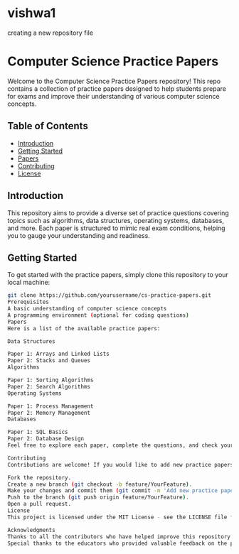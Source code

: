 # vishwa1
creating  a new repository file
# Computer Science Practice Papers

Welcome to the Computer Science Practice Papers repository! This repo contains a collection of practice papers designed to help students prepare for exams and improve their understanding of various computer science concepts.

## Table of Contents

- [Introduction](#introduction)
- [Getting Started](#getting-started)
- [Papers](#papers)
- [Contributing](#contributing)
- [License](#license)

## Introduction

This repository aims to provide a diverse set of practice questions covering topics such as algorithms, data structures, operating systems, databases, and more. Each paper is structured to mimic real exam conditions, helping you to gauge your understanding and readiness.

## Getting Started

To get started with the practice papers, simply clone this repository to your local machine:

```bash
git clone https://github.com/yourusername/cs-practice-papers.git
Prerequisites
A basic understanding of computer science concepts
A programming environment (optional for coding questions)
Papers
Here is a list of the available practice papers:

Data Structures

Paper 1: Arrays and Linked Lists
Paper 2: Stacks and Queues
Algorithms

Paper 1: Sorting Algorithms
Paper 2: Search Algorithms
Operating Systems

Paper 1: Process Management
Paper 2: Memory Management
Databases

Paper 1: SQL Basics
Paper 2: Database Design
Feel free to explore each paper, complete the questions, and check your answers.

Contributing
Contributions are welcome! If you would like to add new practice papers or improve existing ones, please follow these steps:

Fork the repository.
Create a new branch (git checkout -b feature/YourFeature).
Make your changes and commit them (git commit -m 'Add new practice paper').
Push to the branch (git push origin feature/YourFeature).
Open a pull request.
License
This project is licensed under the MIT License - see the LICENSE file for details.

Acknowledgments
Thanks to all the contributors who have helped improve this repository!
Special thanks to the educators who provided valuable feedback on the practice papers.
